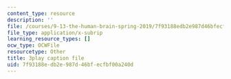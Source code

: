 ```yaml
---
content_type: resource
description: ''
file: /courses/9-13-the-human-brain-spring-2019/7f93188edb2e987d46bfecfbf00a240d_kAX_PRnliMo.srt
file_type: application/x-subrip
learning_resource_types: []
ocw_type: OCWFile
resourcetype: Other
title: 3play caption file
uid: 7f93188e-db2e-987d-46bf-ecfbf00a240d
---
```

